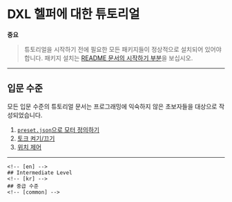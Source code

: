 # DXL 헬퍼에 대한 튜토리얼

**중요**

> 튜토리얼을 시작하기 전에 필요한 모든 패키지들이 정상적으로 설치되어 있어야 합니다. 패키지 설치는 [README 문서의 시작하기 부분](../README.kr.md#-시작하기)을 보십시오.

---

## 입문 수준

모든 입문 수준의 튜토리얼 문서는 프로그래밍에 익숙하지 않은 초보자들을 대상으로 작성되었습니다.

1. [`preset.json`으로 모터 정의하기](00_make_preset.kr.md)
2. [토크 켜기/끄기](01_torque.kr.md)
3. [위치 제어](02_position_control.kr.md)

---

```
<!-- [en] -->
## Intermediate Level
<!-- [kr] -->
## 중급 수준
<!-- [common] -->
```
